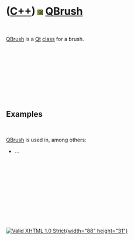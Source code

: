 



 

 

 

 

 

([C++](Cpp.htm)) ![Qt](PicQt.png) [QBrush](CppQBrush.htm)
=========================================================

 

[QBrush](CppQBrush.htm) is a [Qt](CppQt.htm) [class](CppClass.htm) for a
brush.

 

 

 

 

 

Examples
--------

 

[QBrush](CppQBrush.htm) is used in, among others:

-   ...

 

 

 

 

 





 

[![Valid XHTML 1.0 Strict](valid-xhtml10.png){width="88"
height="31"}](http://validator.w3.org/check?uri=referer)
